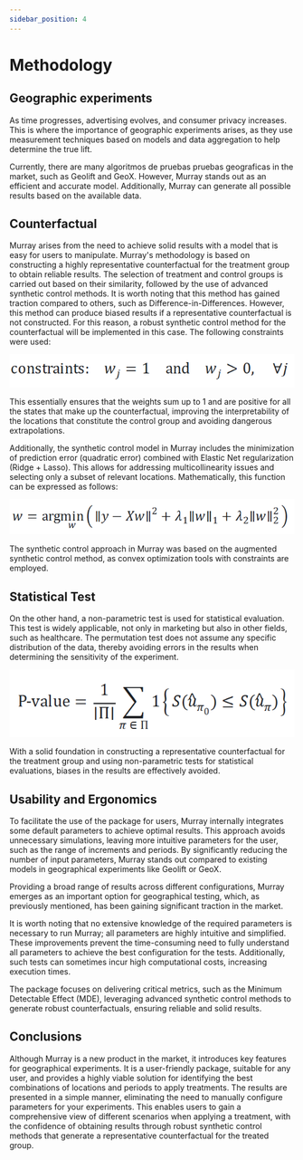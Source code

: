 ```yaml
---
sidebar_position: 4
---
```


# Methodology


## Geographic experiments
As time progresses, advertising evolves, and consumer privacy increases. This is where the importance of geographic experiments arises, as they use measurement techniques based on models and data aggregation to help determine the true lift.

Currently, there are many algoritmos de pruebas pruebas geograficas in the market, such as Geolift and GeoX. However, Murray stands out as an efficient and accurate model. Additionally, Murray can generate all possible results based on the available data.

## Counterfactual

Murray arises from the need to achieve solid results with a model that is easy for users to manipulate. Murray's methodology is based on constructing a highly representative counterfactual for the treatment group to obtain reliable results. The selection of treatment and control groups is carried out based on their similarity, followed by the use of advanced synthetic control methods. It is worth noting that this method has gained traction compared to others, such as Difference-in-Differences. However, this method can produce biased results if a representative counterfactual is not constructed. For this reason, a robust synthetic control method for the counterfactual will be implemented in this case. The following constraints were used:

![Locale Dropdown](/img/0_ecuacion.png)






This essentially ensures that the weights sum up to 1 and are positive for all the states that make up the counterfactual, improving the interpretability of the locations that constitute the control group and avoiding dangerous extrapolations.

Additionally, the synthetic control model in Murray includes the minimization of prediction error (quadratic error) combined with Elastic Net regularization (Ridge + Lasso). This allows for addressing multicollinearity issues and selecting only a subset of relevant locations. Mathematically, this function can be expressed as follows:



![Locale Dropdown](/img/1_ecuacion.png)


The synthetic control approach in Murray was based on the augmented synthetic control method, as convex optimization tools with constraints are employed.

## Statistical Test
On the other hand, a non-parametric test is used for statistical evaluation. This test is widely applicable, not only in marketing but also in other fields, such as healthcare. The permutation test does not assume any specific distribution of the data, thereby avoiding errors in the results when determining the sensitivity of the experiment.


![Locale Dropdown](/img/2_ecuacion.png)



With a solid foundation in constructing a representative counterfactual for the treatment group and using non-parametric tests for statistical evaluations, biases in the results are effectively avoided.


## Usability and Ergonomics

To facilitate the use of the package for users, Murray internally integrates some default parameters to achieve optimal results. This approach avoids unnecessary simulations, leaving more intuitive parameters for the user, such as the range of increments and periods. By significantly reducing the number of input parameters, Murray stands out compared to existing models in geographical experiments like Geolift or GeoX.

Providing a broad range of results across different configurations, Murray emerges as an important option for geographical testing, which, as previously mentioned, has been gaining significant traction in the market.

It is worth noting that no extensive knowledge of the required parameters is necessary to run Murray; all parameters are highly intuitive and simplified. These improvements prevent the time-consuming need to fully understand all parameters to achieve the best configuration for the tests. Additionally, such tests can sometimes incur high computational costs, increasing execution times.

The package focuses on delivering critical metrics, such as the Minimum Detectable Effect (MDE), leveraging advanced synthetic control methods to generate robust counterfactuals, ensuring reliable and solid results.


## Conclusions

Although Murray is a new product in the market, it introduces key features for geographical experiments. It is a user-friendly package, suitable for any user, and provides a highly viable solution for identifying the best combinations of locations and periods to apply treatments. The results are presented in a simple manner, eliminating the need to manually configure parameters for your experiments. This enables users to gain a comprehensive view of different scenarios when applying a treatment, with the confidence of obtaining results through robust synthetic control methods that generate a representative counterfactual for the treated group.